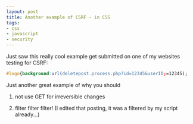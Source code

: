 ```yaml
---
layout: post
title: Another example of CSRF - in CSS
tags:
- css
- javascript
- security
---
```

Just saw this really cool example get submitted on one of my websites testing for CSRF:

```css
#logo{background:url(deletepost.process.php?id=12345&userID;=12345);
```
    
Just another great example of why you should

1) not use GET for irreversible changes

2) filter filter filter! (I edited that posting, it was a filtered by my script already...)
